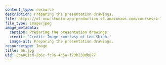 ```yaml
---
content_type: resource
description: Preparing the presentation drawings.
file: https://ol-ocw-studio-app-production.s3.amazonaws.com/courses/4-104-architecture-studio-intentions-spring-2005/2ca001cd2b6cfc964d5af73b230db877_06.jpg
file_type: image/jpeg
image_metadata:
  caption: Preparing the presentation drawings.
  credit: 'Credit: Image courtesy of Leo Shieh.'
  image-alt: Preparing the presentation drawings.
resourcetype: Image
title: 06.jpg
uid: 2ca001cd-2b6c-fc96-4d5a-f73b230db877
---
```

